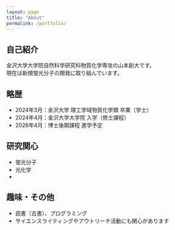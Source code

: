 ```yaml
---
layout: page
title: "About"
permalink: /portfolio/
---
```


## 自己紹介

金沢大学大学院自然科学研究科物質化学専攻の山本創大です。  
現在は新規蛍光分子の開発に取り組んでいます。

## 略歴

- 2024年3月：金沢大学 理工学域物質化学類 卒業（学士）
- 2024年4月：金沢大学大学院 入学（修士課程）
- 2026年4月：博士後期課程 進学予定

## 研究関心

- 蛍光分子
- 光化学
- 
## 趣味・その他

- 読書（古書）、プログラミング
- サイエンスライティングやアウトリーチ活動にも関心があります

